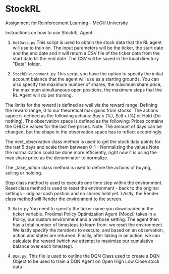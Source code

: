 # StockRL
Assignment for Reinforcement Learning - McGill University

Instructions on how to use StockRL Agent

1. `GetData.py`
This script is used to obtain the stock data that the RL agent will use to train on.
The input parameters will be the ticker, the start date and the end date and it will
return a CSV file of the ticker data from the start date till the end date. The CSV will
be saved in the local directory "Data" folder. 


2. `StockEnvironment.py` 
This script you have the option to specify the initial account balance that the agent
will use as a starting grounds. You can also specify the maximum number of shares, the 
maximum share price, the maximum simultaneous open positions, the maximum steps that the RL
Agent will do per training. 

The limits for the reward is defined as well via the reward range: Defining the reward range, 0 to our theoretical max gains from stocks.
The actions sapce is defined as the following actions: Buy x (%), Sell x (%) or Hold (Do nothing).
The observation space is defined as the following: Prices contains the OHLCV values for the last five prices. Note: The amount of days can be changed, but the shape
in the observation space has to reflect accordingly. 

The next_observation class method is used to get the stock data points for the last 5 days and scale them between 0-1 - Normalizing the values
Note the normalization could be done more efficiently, right now it is using the max share price as the denominator to normalize.

The _take_action class method is used to define the actions of buying, selling or holding. 

Step class method is used to execute one time step within the environment.
Reset class method is used to reset the environment - back to the original settings - original cash postion and no shares held yet.
LAstly, the Render class method will Render the environment to the screen.

3. `Main.py`
You need to specify the ticker name you downloaded in the ticker variable.
Proximal Policy Optimization Agent (Model) takes in a Policy, our custom environment and a verbose setting. 
The agent then has a total number of timesteps to learn from.
we reset the environment.
We lastly specify the iterations to execute, and based on an observation, action and states are returned.
Finally, after taking in an action, we can calculate the reward (which we attempt to maximize our cumulative balance over each timestep). 

4. `DQN.py`: This file is used to outline the DQN Class used to create a DQN Object to be used to train a DQN Agent on Open High Low Close stock data
